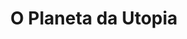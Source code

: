 ---
Numero: 113
title: O Planeta da Utopia
Autor: Murray Leinster
Co-autor: 
Ano-de-Publicacao: 1966
Titulo-original: The Duplicators
Tradutor: Eurico da Fonseca
Co-tradutor: 
Ano-de-edicao: 1964
alias: Murray-Leinster
Autor2-alias: 
Tradutor1-alias: Eurico-da-Fonseca
Tradutor2-alias: 
Titulo-link: 113-O-Planeta-da-Utopia
Capa: Lima de Freitas
pags: 175
Capa-link: Lima-de-Freitas
---